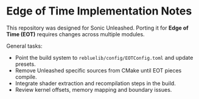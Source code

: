# Edge of Time Implementation Notes

This repository was designed for Sonic Unleashed. Porting it for **Edge of Time (EOT)** requires changes across multiple modules.

General tasks:

- Point the build system to `rebluelib/config/EOTConfig.toml` and update presets.
- Remove Unleashed specific sources from CMake until EOT pieces compile.
- Integrate shader extraction and recompilation steps in the build.
- Review kernel offsets, memory mapping and boundary issues.
